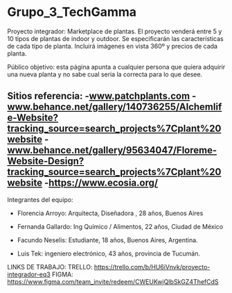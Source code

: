 # Grupo_3_TechGamma

Proyecto integrador: Marketplace de plantas.
El proyecto venderá entre 5 y 10 tipos de plantas de indoor y outdoor.
Se especificarán las características de cada tipo de planta.
Incluirá imágenes en vista 360º y precios de cada planta.

Público objetivo: esta página apunta a cualquier persona que quiera adquirir una nueva planta y no sabe cual seria la correcta para lo que desee. 

Sitios referencia: 
-www.patchplants.com
-www.behance.net/gallery/140736255/Alchemlife-Website?tracking_source=search_projects%7Cplant%20website
-www.behance.net/gallery/95634047/Floreme-Website-Design?tracking_source=search_projects%7Cplant%20website
-https://www.ecosia.org/
-

Integrantes del equipo:
- Florencia Arroyo: Arquitecta, Diseñadora , 28 años, Buenos Aires

- Fernanda Gallardo: Ing Químico / Alimentos, 22 años, Ciudad de México

- Facundo Neselis: Estudiante, 18 años, Buenos Aires, Argentina.

- Luis Tek: ingeniero electrónico, 43 años, provincia de Tucumán.

LINKS DE TRABAJO:
TRELLO: https://trello.com/b/HU6iVnvk/proyecto-integrador-eq3
FIGMA: https://www.figma.com/team_invite/redeem/CWEUKwjQIbSkGZ4ThefCdS
